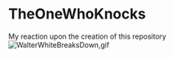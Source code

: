 # TheOneWhoKnocks
My reaction upon the creation of this repository
![WalterWhiteBreaksDown,gif]([http://url/to/img.png](https://c.tenor.com/pMhSj9NfCXsAAAAd/saul-goodman-better-call-saul.gif))
